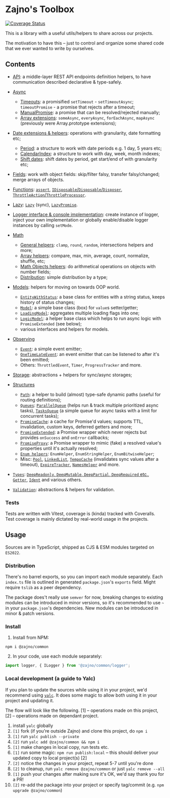 # Zajno's Toolbox

[![Coverage Status](https://coveralls.io/repos/github/Zajno/common-utils/badge.svg?branch=main)](https://coveralls.io/github/Zajno/common-utils?branch=main)

This is a library with a useful utils/helpers to share across our projects.

The motivation to have this – just to control and organize some shared code that we ever wanted to write by ourselves.

## Contents

* [API](./src/api/index.ts): a middle-layer REST API endpoints definition helpers, to have communication described declarative & type-safely.

* [Async](./src/async)
    * [Timeouts](./src/async/timeout.ts): a promisified `setTimeout` - `setTimeoutAsync`; `timeoutPromise` - a promise that rejects after a timeout;
    * [ManualPromise](./src/async/manualPromise.ts): a promise that can be resolved/rejected manually;
    * [Array extensions](./src/async/arrays.ts): `someAsync`, `everyAsync`, `forEachAsync`, `mapAsync` (previously were Array.prototype extensions);

* [Date extensions & helpers](./src/dates/index.ts): operations with granularity, date formatting etc;
    * [Period](./src/dates/period.ts): a structure to work with date periods e.g. 1 day, 5 years etc;
    * [CalendarIndex](./src/dates/calendarIndex.ts): a structure to work with day, week, month indexes;
    * [Shift dates](./src/dates/shift.ts): shift dates by period, get start/end of with granularity etc;

* [Fields](./src/fields/index.ts): work with object fields: skip/filter falsy, transfer falsy/changed; merge arrays of objects.

* [Functions](./src/functions): [`assert`](./src/functions/assert.ts), [`IDisposable`/`Disposable`/`Disposer`](./src/functions/disposer.ts), [`ThrottleAction`/`ThrottleProcessor`](./src/functions/throttle.ts).

* [Lazy](./src/lazy): [`Lazy`](./src/lazy/singleton.ts) (sync), [`LazyPromise`](./src/lazy/promise.ts).

* [Logger interface & console implementation](./src/logger/index.ts): create instance of logger, inject your own implementation or globally enable/disable logger instances by calling `setMode`.

* [Math](./src/math/index.ts)
    * [General helpers](./src/math/calc.ts): `clamp`, `round`, `random`, intersections helpers and more;
    * [Array helpers]('./src/math/arrays.ts'): compare, max, min, average, count, normalize, shuffle, etc;
    * [Math Objects helpers](./src/math/object/index.ts): do arithmetical operations on objects with number fields;
    * [Distribution](./src/math/distribution.ts): simple distribution by a type;

* [Models](./src/models/): helpers for moving on towards OOP world.
    - [`EntityWithStatus`](./src/models/EntityWithStatus.ts): a base class for entities with a string status, keeps history of status changes;
    - [`Model`](./src/models/Model.ts): a simple base class (box) for `value`s setter/getter;
    - [`LoadingModel`](./src/models/Loading.ts): aggregates multiple loading flags into one;
    - [`LogicModel`](./src/models/LogicModel.ts): a helper base class which helps to run async logic with `PromiseExtended` (see below);
    - various interfaces and helpers for models.

* [Observing](./src/observing)
    - [`Event`](./src/observing/event.ts): a simple event emitter;
    - [`OneTimeLateEvent`](./src/observing/event.late.ts): an event emitter that can be listened to after it's been emitted;
    - Others: `ThrottledEvent`, `Timer`, `ProgressTracker` and more.

* [Storage](./src/storage/index.ts): abstractions + helpers for sync/async storages;

* [Structures](./src/structures)
    - [`Path`](./src/structures/path/index.ts): a helper to build (almost) type-safe dynamic paths (useful for routing definitions);
    - [`Queues`](./src/structures/queue/): [`ParallelQueue`](./src/structures/queue/parallel.ts) (helps run & track multiple prioritized async tasks), [`TasksQueue`](./src/structures/queue/tasks.ts) (a simple queue for async tasks with a limit for concurrent tasks);
    - [`PromiseCache`](./src/structures/promiseCache.ts): a cache for Promise'd values; supports TTL, invalidation, custom keys, deferred getters and more;
    - [`PromiseExtended`](./src/structures/promiseExtended.ts): a Promise wrapper which never rejects but provides `onSuccess` and `onError` callbacks;
    - [`PromiseProxy`](./src/structures/promiseProxy.ts): a Promise wrapper to mimic (fake) a resolved value's properties until it's actually resolved;
    - [`Enum helpers`](./src/structures/helpers/enum.ts): `EnumHelper`, `EnumStringHelper`, `EnumBitwiseHelper`;
    - Misc: [`Pool`](./src/structures/pool.ts), [`LinkedList`](./src/structures/linkedList.ts), [`TempoCache`](./src/structures/tempoCache.ts) (invalidates sync values after a timeout), [`ExpireTracker`](./src/structures/expire.ts), [`NamesHelper`](./src/structures/helpers/name.ts) and more.

* [`Types`](./src/types/index.ts): [`DeepReadonly`, `DeepMutable`, `DeepPartial`, `DeepRequired` etc.](./src/types/deep.ts), [`Getter`](./src/types/getter.ts), [`Ident`](./src/types/ident.ts) and various others.

* [`Validation`](./src/validation/index.ts): abstractions & helpers for validation.

### Tests

Tests are written with Vitest, coverage is (kinda) tracked with Coveralls. Test coverage is mainly dictated by real-world usage in the projects.

## Usage

Sources are in TypeScript, shipped as CJS & ESM modules targeted on `ES2022`.

### Distribution

There's no barrel exports, so you can import each module separately. Each `index.ts` file is outlined in generated `package.json`'s `exports` field. Might require `tslib` as a peer dependency.

The package does't really use `semver` for now, breaking changes to existing modules can be introduced in minor versions, so it's recommended to use `~` in your `package.json`'s dependencies. New modules can be introduced in minor & patch versions.

### Install

1. Install from NPM:

```
npm i @zajno/common
```

2. In your code, use each module separately:

```typescript
import logger, { ILogger } from '@zajno/common/logger';
```

### Local development (a guide to Yalc)

If you plan to update the sources while using it in your project, we'd recommend using [`yalc`](https://www.npmjs.com/package/yalc). It does some magic to allow both using it in your project and updating it.

The flow will look like the following. [1] – operations made on this project, [2] – operations made on dependant project.

1. install `yalc` globally
2. `[1]` fork (if you're outside Zajno) and clone this project, do `npm i`
3. `[1]` run `yalc publish --private`
4. `[2]` run `yalc add @zajno/common && npm i`
5. `[1]` make changes in local copy, run tests etc.
6. `[1]` run some magic: `npm run publish:local` – this should deliver your updated copy to local project(s) [2]
7. `[2]` notice the changes in your project, repeat 5-7 until you're done
8. `[2]` to cleanup, run `yalc remove @zajno/common` or just `yalc remove --all`
9. `[1]` push your changes after making sure it's OK, we'd say thank you for a PR!
9. `[2]` re-add the package into your project or specify tag/commit (e.g. `npm upgrade @zajno/common`)
